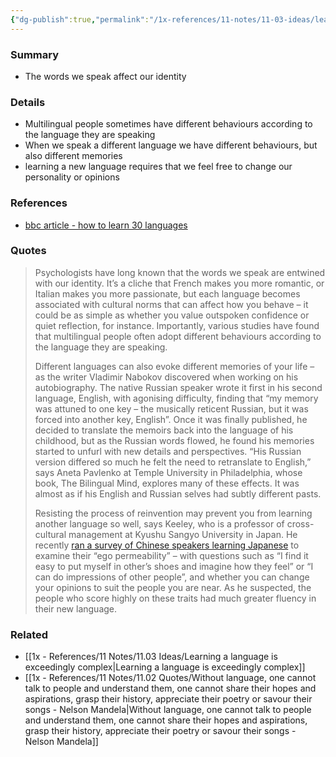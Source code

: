 ```yaml
---
{"dg-publish":true,"permalink":"/1x-references/11-notes/11-03-ideas/learning-a-new-language-causes-one-to-take-on-a-new-personality/","title":"Learning a new language causes one to take on a new personality","created":"2024-09-20T19:30:48.392+03:00","updated":"2024-09-23T15:17:46.594+03:00"}
---
```



### Summary
- The words we speak affect our identity

### Details
- Multilingual people sometimes have different behaviours according to the language they are speaking
- When we speak a different language we have different behaviours, but also different memories
- learning a new language requires that we feel free to change our personality or opinions

### References
- [bbc article - how to learn 30 languages](https://www.bbc.com/future/article/20150528-how-to-learn-30-languages)

### Quotes
> Psychologists have long known that the words we speak are entwined with our identity. It’s a cliche that French makes you more romantic, or Italian makes you more passionate, but each language becomes associated with cultural norms that can affect how you behave – it could be as simple as whether you value outspoken confidence or quiet reflection, for instance. Importantly, various studies have found that multilingual people often adopt different behaviours according to the language they are speaking.
>
> Different languages can also evoke different memories of your life – as the writer Vladimir Nabokov discovered when working on his autobiography. The native Russian speaker wrote it first in his second language, English, with agonising difficulty, finding that “my memory was attuned to one key – the musically reticent Russian, but it was forced into another key, English”. Once it was finally published, he decided to translate the memoirs back into the language of his childhood, but as the Russian words flowed, he found his memories started to unfurl with new details and perspectives. “His Russian version differed so much he felt the need to retranslate to English,” says Aneta Pavlenko at Temple University in Philadelphia, whose book, The Bilingual Mind, explores many of these effects. It was almost as if his English and Russian selves had subtly different pasts.
>
> Resisting the process of reinvention may prevent you from learning another language so well, says Keeley, who is a professor of cross-cultural management at Kyushu Sangyo University in Japan. He recently [ran a survey of Chinese speakers learning Japanese](https://www.academia.edu/8816844/The_Importance_of_Self-Identity_and_Ego_Permeability_in_Foreign_Culture_Adaptation_and_Foreign_Language_Acquisition) to examine their “ego permeability” – with questions such as “I find it easy to put myself in other’s shoes and imagine how they feel” or “I can do impressions of other people”, and whether you can change your opinions to suit the people you are near. As he suspected, the people who score highly on these traits had much greater fluency in their new language.


### Related
- [[1x - References/11 Notes/11.03 Ideas/Learning a language is exceedingly complex\|Learning a language is exceedingly complex]]
- [[1x - References/11 Notes/11.02 Quotes/Without language, one cannot talk to people and understand them, one cannot share their hopes and aspirations, grasp their history, appreciate their poetry or savour their songs - Nelson Mandela\|Without language, one cannot talk to people and understand them, one cannot share their hopes and aspirations, grasp their history, appreciate their poetry or savour their songs - Nelson Mandela]]
